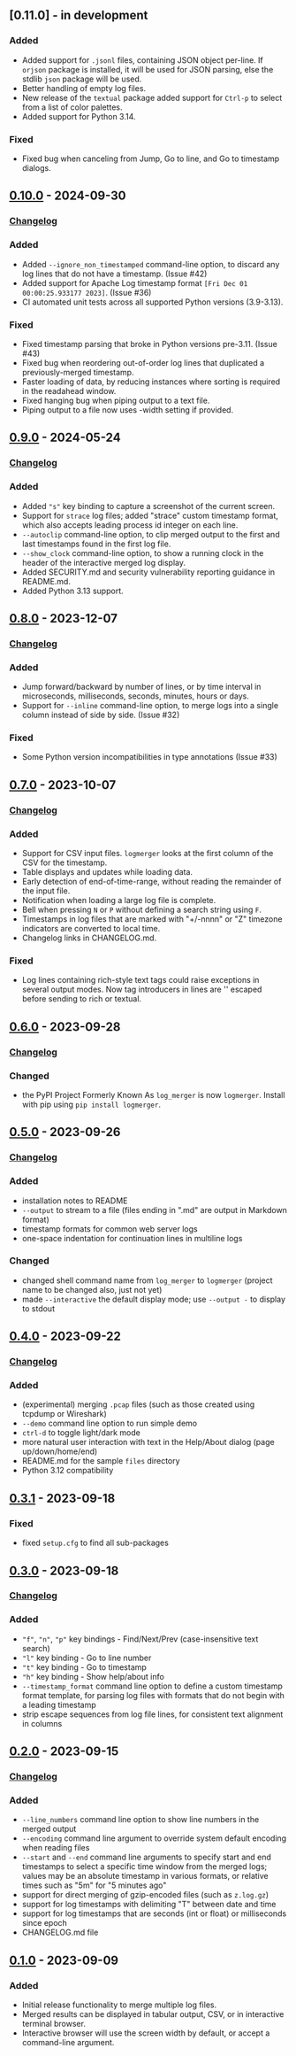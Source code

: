 ## [0.11.0] - in development

### Added

- Added support for `.jsonl` files, containing JSON object per-line. If `orjson`
  package is installed, it will be used for JSON parsing, else the stdlib `json`
  package will be used.
- Better handling of empty log files.
- New release of the `textual` package added support for `Ctrl-p` to select from
  a list of color palettes.
- Added support for Python 3.14.

### Fixed

- Fixed bug when canceling from Jump, Go to line, and Go to timestamp dialogs.


## [0.10.0] - 2024-09-30

### [Changelog][0.10.0-changes]

### Added

- Added `--ignore_non_timestamped` command-line option, to discard any log lines that do not
  have a timestamp. (Issue #42)
- Added support for Apache Log timestamp format `[Fri Dec 01 00:00:25.933177 2023]`. (Issue #36)
- CI automated unit tests across all supported Python versions (3.9-3.13).

### Fixed

- Fixed timestamp parsing that broke in Python versions pre-3.11. (Issue #43)
- Fixed bug when reordering out-of-order log lines that duplicated a previously-merged
  timestamp.
- Faster loading of data, by reducing instances where sorting is required in the readahead window.
- Fixed hanging bug when piping output to a text file.
- Piping output to a file now uses -width setting if provided.


## [0.9.0] - 2024-05-24

### [Changelog][0.9.0-changes]

### Added

- Added `"s"` key binding to capture a screenshot of the current screen.
- Support for `strace` log files; added "strace" custom timestamp format, which also accepts leading process id
  integer on each line.
- `--autoclip` command-line option, to clip merged output to the first and last timestamps found in the
  first log file.
- `--show_clock` command-line option, to show a running clock in the header of the interactive merged log display.
- Added SECURITY.md and security vulnerability reporting guidance in README.md.
- Added Python 3.13 support.


## [0.8.0] - 2023-12-07

### [Changelog][0.8.0-changes]

### Added

- Jump forward/backward by number of lines, or by time interval in microseconds, milliseconds, seconds, minutes, hours or days.
- Support for `--inline` command-line option, to merge logs into a single column instead of side by side. (Issue #32)

### Fixed

- Some Python version incompatibilities in type annotations (Issue #33)


## [0.7.0] - 2023-10-07

### [Changelog][0.7.0-changes]

### Added

- Support for CSV input files. `logmerger` looks at the first column of the CSV for the timestamp.
- Table displays and updates while loading data.
- Early detection of end-of-time-range, without reading the remainder of the input file.
- Notification when loading a large log file is complete.
- Bell when pressing `N` or `P` without defining a search string using `F`.
- Timestamps in log files that are marked with "+/-nnnn" or "Z" timezone indicators are converted to local time.
- Changelog links in CHANGELOG.md.

### Fixed

- Log lines containing rich-style text tags could raise exceptions in several output modes. Now tag introducers
  in lines are '\' escaped before sending to rich or textual.


## [0.6.0] - 2023-09-28

### [Changelog][0.6.0-changes]

### Changed

- the PyPI Project Formerly Known As `log_merger` is now `logmerger`. Install with pip using `pip install logmerger`.


## [0.5.0] - 2023-09-26

### [Changelog][0.5.0-changes]

### Added

- installation notes to README
- `--output` to stream to a file (files ending in ".md" are output in Markdown format)
- timestamp formats for common web server logs
- one-space indentation for continuation lines in multiline logs

### Changed

- changed shell command name from `log_merger` to `logmerger` (project name to be changed also, just not yet)
- made `--interactive` the default display mode; use `--output -` to display to stdout


## [0.4.0] - 2023-09-22

### [Changelog][0.4.0-changes]

### Added

- (experimental) merging `.pcap` files (such as those created using tcpdump or Wireshark)
- `--demo` command line option to run simple demo
- `ctrl-d` to toggle light/dark mode
- more natural user interaction with text in the Help/About dialog (page up/down/home/end)
- README.md for the sample `files` directory
- Python 3.12 compatibility


## [0.3.1] - 2023-09-18

### Fixed

- fixed `setup.cfg` to find all sub-packages


## [0.3.0] - 2023-09-18

### [Changelog][0.3.0-changes]

### Added

- `"f"`, `"n"`, `"p"` key bindings - Find/Next/Prev (case-insensitive text search)
- `"l"` key binding - Go to line number
- `"t"` key binding - Go to timestamp
- `"h"` key binding - Show help/about info
- `--timestamp_format` command line option to define a custom timestamp format template,
  for parsing log files with formats that do not begin with a leading timestamp
- strip escape sequences from log file lines, for consistent text alignment in columns


## [0.2.0] - 2023-09-15

### [Changelog][0.2.0-changes]

### Added

- `--line_numbers` command line option to show line numbers in the merged output
- `--encoding` command line argument to override system default encoding when reading files
- `--start` and `--end` command line arguments to specify start and end timestamps to select a
  specific time window from the merged logs; values may be an absolute timestamp in various 
  formats, or relative times such as "5m" for "5 minutes ago"
- support for direct merging of gzip-encoded files (such as `z.log.gz`)
- support for log timestamps with delimiting "T" between date and time
- support for log timestamps that are seconds (int or float) or milliseconds since epoch
- CHANGELOG.md file


## [0.1.0] - 2023-09-09

### Added

- Initial release functionality to merge multiple log files.
- Merged results can be displayed in tabular output, CSV, or in interactive terminal browser.
- Interactive browser will use the screen width by default, or accept a command-line argument.


[0.10.0]: https://github.com/ptmcg/log_merger/releases/tag/v0.10.0
[0.9.0]: https://github.com/ptmcg/log_merger/releases/tag/v0.9.0
[0.8.0]: https://github.com/ptmcg/log_merger/releases/tag/v0.8.0
[0.7.0]: https://github.com/ptmcg/log_merger/releases/tag/v0.7.0
[0.6.0]: https://github.com/ptmcg/log_merger/releases/tag/v0.6.0
[0.5.0]: https://github.com/ptmcg/log_merger/releases/tag/v0.5.0
[0.4.0]: https://github.com/ptmcg/log_merger/releases/tag/v0.4.0
[0.3.1]: https://github.com/ptmcg/log_merger/releases/tag/v0.3.1
[0.3.0]: https://github.com/ptmcg/log_merger/releases/tag/v0.3.0
[0.2.0]: https://github.com/ptmcg/log_merger/releases/tag/v0.2.0
[0.1.0]: https://github.com/ptmcg/log_merger/releases/tag/v0.1.0

[0.10.0-changes]: https://github.com/ptmcg/log_merger/compare/v0.9.0...v0.10.0
[0.9.0-changes]: https://github.com/ptmcg/log_merger/compare/v0.8.0...v0.9.0
[0.8.0-changes]: https://github.com/ptmcg/log_merger/compare/v0.7.0...v0.8.0
[0.7.0-changes]: https://github.com/ptmcg/log_merger/compare/v0.6.0...v0.7.0
[0.6.0-changes]: https://github.com/ptmcg/log_merger/compare/v0.5.0...v0.6.0
[0.5.0-changes]: https://github.com/ptmcg/log_merger/compare/v0.4.0...v0.5.0
[0.4.0-changes]: https://github.com/ptmcg/log_merger/compare/v0.3.1...v0.4.0
[0.3.1-changes]: https://github.com/ptmcg/log_merger/compare/v0.3.0...v0.3.1
[0.3.0-changes]: https://github.com/ptmcg/log_merger/compare/v0.2.0...v0.3.0
[0.2.0-changes]: https://github.com/ptmcg/log_merger/compare/v0.1.0...v0.2.0
